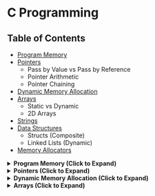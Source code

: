 # C Programming

## Table of Contents
- [Program Memory](#program-memory)
- [Pointers](#pointers)
  - Pass by Value vs Pass by Reference
  - Pointer Arithmetic
  - Pointer Chaining
- [Dynamic Memory Allocation](#dynamic-memory-allocation)
- [Arrays](#arrays)
  - Static vs Dynamic
  - 2D Arrays
- [Strings](#strings)
- [Data Structures](#data-structures)
  - Structs (Composite)
  - Linked Lists (Dynamic)
- [Memory Allocators](#memory-allocators)

<details>
<summary><strong> Program Memory (Click to Expand)</strong></summary>

<br>

<!-- INSERT INFO HERE -->

</details>

<details>
<summary><strong> Pointers (Click to Expand)</strong></summary>

<br>

<!-- INSERT INFO HERE -->

</details>

<details>
<summary><strong> Dynamic Memory Allocation (Click to Expand)</strong></summary>

<br>

Dynamic memory allocation grants flexibility to programs that:
- Do not know the size of arrays or other data structures until runtime (e.g. size depends on user input)
- Need to allow for a variety of input sizes (not just fixed capacity)
- Want to allocate exactly the memory needed, avoiding wasted space
- Need to grow or shrink memory usage during program execution, reallocating space as needed and freeing it when no longer used

### Characteristics of Dynamically Allocated Memory
- Dynamically allocated memory resides in the **heap** region of a program’s address space.
- When memory is allocated at runtime, the heap returns a **pointer** to the start of that memory block.
- Heap memory is **anonymous** — addresses are not tied to named variables.
  - For example, a local pointer on the stack can point to a block of memory in the heap.
- Heap memory must be **explicitly allocated and deallocated** by the programmer.
  - Failure to do so can result in **memory leaks**.
- Dynamic memory can be used to allocate [arrays](#arrays) as well:
  - The returned pointer is the **base address** of the array.
  - You can use the memory just like a statically declared array.
  - Functions receiving dynamically or statically allocated arrays treat them the same.
    - By convention, **pointer syntax** is preferred for dynamically allocated arrays.

---

## Heap Memory Management
C provides `malloc()` and `free()` as the interface to manage heap memory:

- The **heap manager** maintains a **free list** — a set of unallocated memory extents.
- Each **extent** represents a contiguous chunk of free memory with a start address and size.
- Initially, all heap memory is free.
- **Repeated calls** to `malloc()` and `free()` may lead to **fragmentation** of heap memory.
- The manager uses the free list to:
  - Track available memory regions
  - Locate suitable contiguous blocks to fulfill future `malloc()` requests

### Memory Metadata
- When you call `malloc()`, the heap manager also allocates a few bytes **before** the memory block to store **metadata**.
- This metadata includes information such as the **size** of the allocated block.
- This is why `free()` does **not** require the size of the memory — it retrieves it from the hidden header.

---

### 🔑 Key Functions
| Function     | Description                                      |
|--------------|--------------------------------------------------|
| `malloc()`   | Allocates a block of memory                      |
| `calloc()`   | Allocates and zero-initializes memory            |
| `realloc()`  | Resizes previously allocated memory              |
| `free()`     | Frees allocated memory                           |

> ⚠️ Always `free()` any memory allocated with `malloc()` or `calloc()` to prevent memory leaks.

</details>

<details>
<summary><strong> Arrays (Click to Expand)</strong></summary>

<br>

Arrays provide **contiguous storage** of elements of the **same data type**. They can be allocated either statically or dynamically depending on the needs of the program.

---

### Static Arrays
- **Statically declared arrays** are allocated:
  - On the **stack** if declared as local variables.
  - In the **data segment** if declared as global or static variables.
- Their **capacity must be known at compile time**.

---

### Dynamic Arrays
- Allocated on the **heap** at runtime using `malloc`, `calloc`, or `realloc`.
- Can be **resized** by allocating new memory and copying elements.
- Used when:
  - The array size is unknown at compile time.
  - You need to support **variable-length input**.
  - Memory usage needs to be more efficient.

---

### Arrays in Functions
- In C, when passing an array to a function, the array **decays** to a pointer.
  - Only the **base address** of the array is passed.
  - The parameter and argument both refer to the **same memory**.
- This means:
  - **Modifications** to the array in the function will affect the original array.
  - Semantics are identical to **pointer-based** parameter passing.

---

### 2D Arrays

#### Static 2D Arrays
- **Statically allocated 2D arrays** are stored in **row-major order**:
  - Each row is a 1D array stored **contiguously** in memory.
  - Rows are placed one after the other in memory.
- Passing a 2D array to a function works the same as with 1D arrays:
  - The parameter receives the **base address** of the matrix.
  - Indexing remains consistent and predictable.

#### Dynamic 2D Arrays
There are two common ways to dynamically allocate a 2D array:

---

#### 1. Single Block Allocation

- Allocate **one large contiguous block** of `N * M` elements.
- Use pointer arithmetic to map 2D indices to 1D memory:
  ```c
  arr[i * M + j]

  > ⚠️ Syntactically, this is no different than allocation for a 1D array which prevents the compiler from being able to differentiate between the two; this is what causes the need for indexing logic

**Advantages:**
- Memory and cache efficient.
- Entire matrix is stored contiguously.
- Fast access due to spatial locality.

**Disadvantages:**
- Less intuitive syntax.
- Requires manual indexing logic.

#### 2. Array of Row Pointers

- Allocate a 1D array of N pointers, where each pointer points to a 1D array of M values.
- This provides more programmer-friendly syntax, allowing for use of matrix-style notation (`arr[][]`).

**Advantages:**
- Natural, intuitive matrix syntax.
- Easier to work with in code and debugging.

**Disadvantages:**
- Only the elements within each row are contiguous.
    - Consecutive rows may not be adjacent in memory.
- Less efficient in memory usage and access time due to fragmentation.

---

### Summary

| Feature                  | Static Array   | Dynamic Array (1 Block)  | Dynamic Array (Row Pointers)  |
|--------------------------|----------------|--------------------------|-------------------------------|
| Memory Location          | Stack/Data     | Heap                     | Heap                          |
| Size Known at Compile?   | ✅ Yes         | ❌ No                   | ❌ No                         |
| Contiguous in Memory     | ✅ Yes         | ✅ Yes                  | ❌ Rows only                  |
| `arr[i][j]` Syntax       | ✅ Yes         | ❌ No                   | ✅ Yes                        |
| Memory Efficient         | ✅ Yes         | ✅ Yes                  | ❌ No (fragmentation)         |

</details>